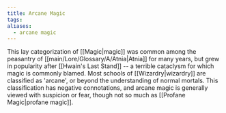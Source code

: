 ```yaml
---
title: Arcane Magic
tags: 
aliases:
  - arcane magic
---
```

This lay categorization of [[Magic|magic]] was common among the peasantry of [[main/Lore/Glossary/A/Atnia|Atnia]] for many years, but grew in popularity after [[Hwain's Last Stand]] -- a terrible cataclysm for which magic is commonly blamed. Most schools of [[Wizardry|wizardry]] are classified as 'arcane', or beyond the understanding of normal mortals. This classification has negative connotations, and arcane magic is generally viewed with suspicion or fear, though not so much as [[Profane Magic|profane magic]].